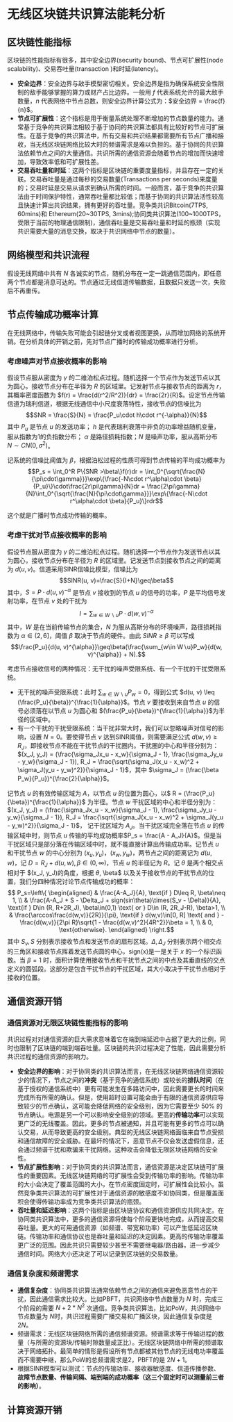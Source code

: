 # 无线区块链共识算法能耗分析

## 区块链性能指标

区块链的性能指标有很多，其中安全边界(security bound)、节点可扩展性(node scalability)、交易吞吐量(transaction )和时延(latency)。
* **安全边界**：安全边界与敌手模型密切相关。安全边界是指为确保系统安全性限制的敌手能够掌握的算力或财产占比边界。一般用 $f$ 代表系统允许的最大敌手数量，$n$ 代表网络中节点总数，则安全边界计算公式为：$安全边界 = \frac{f}{n}$。
* **节点可扩展性**：这个指标是用于衡量系统处理不断增加的节点数量的能力。通常基于竞争的共识算法相较于基于协同的共识算法都具有比较好的节点可扩展性。在基于竞争的共识算法中，所有交易和共识结果都需要所有节点广播和接收，当无线区块链网络比较大时的频谱需求是难以负担的。基于协同的共识算法依赖节点之间的大量通信。共识所需的通信资源会随着节点的增加而快速增加，导致效率低和可扩展性差。
* **交易吞吐量和时延**：这两个指标是区块链的重要度量指标，并且存在一定的关联。交易吞吐量是通过每秒的交易数量(Transactions per seconds)来度量的；交易时延是交易从请求到确认所需的时间。一般而言，基于竞争的共识算法由于时间保护特性，通常吞吐量都比较低；而基于协同的共识算法活性较高且快速计算出共识结果，拥有更好的吞吐量。竞争类共识Bitcoin(7TPS, 60mins)和 Ethereum(20~30TPS, 3mins);协同类共识算法(100~1000TPS，受限于当前的物理通信限制)，通信吞吐量是交易吞吐量和时延的瓶颈（实现共识需要大量的消息交换，取决于共识网络中节点的数量）。

## 网络模型和共识流程

假设无线网络中共有 $N$ 各诚实的节点，随机分布在一定一跳通信范围内，即任意两个节点都是消息可达的。节点通过无线信道传输数据，且数据只发送一次，失败后不再重传。

## 节点传输成功概率计算

在无线网络中，传输失败可能会引起链分叉或者视图更换，从而增加网络的系统开销。在分析具体的开销之前，先对节点广播时的传输成功概率进行分析。

### 考虑噪声对节点接收概率的影响

假设节点服从密度为 $\gamma$ 的二维泊松点过程。随机选择一个节点作为发送节点以其为圆心，接收节点分布在半径为 $R$ 的区域里。记发射节点与接收节点的距离为 $r$，其概率密度函数为 $f(r) = \frac{d(r^2/R^2)}{dr} = \frac{2r}{R}$。设定节点传输信道为瑞利信道，根据无线通信中小尺度衰落特性，接收节点的信噪比为 
$$SNR = \frac{S}{N} = \frac{P_u\cdot h\cdot r^{-\alpha}}{N}$$
其中 $P_u$ 是节点 $u$ 的发送功率； $h$ 是代表瑞利衰落中非负的功率增益随机变量，服从指数为1的负指数分布； $\alpha$ 是路径损耗指数；$N$ 是噪声功率，服从高斯分布 $N ∼ CN(0, σ^2)$。

记系统的信噪比阈值为 $\beta$，根据泊松过程的性质可得到节点传输的平均成功概率为 
$$P_s = \int_0^R P\{SNR >\beta\}f(r)dr = \int_0^{\sqrt{\frac{N}{\pi\cdot\gamma}}}\exp\{\frac{-N\cdot r^\alpha\cdot \beta}{P_u}\}\cdot\frac{2r\pi\gamma}{N}dr = \frac{2\pi\gamma}{N}\int_0^{\sqrt{\frac{N}{\pi\cdot\gamma}}}\exp\{\frac{-N\cdot r^\alpha\cdot \beta}{P_u}\}rdr$$

这个就是广播时节点成功传输的概率。

### 考虑干扰对节点接收概率的影响

假设节点服从密度为 $\gamma$ 的二维泊松点过程。随机选择一个节点作为发送节点以其为圆心，接收节点分布在半径为 $R$ 的区域里。记发送节点到接收节点之间的距离为 $d(u,v)$。信道采用SINR信噪比模型，信噪比为
$$SINR(u, v)=\frac{S}{I+N}\geq\beta$$
其中，$S=P\cdot d(u, v)^{-\alpha}$ 是节点 $v$ 接收到的节点 $u$ 的信号的功率，$P$ 是平均信号发射功率，在节点 $v$ 处的干扰为
$$I=\sum_{w\in W∖u}P\cdot d(w, v)^{-\alpha}$$
其中，$W$ 是在当前传输节点的集合，$N$ 为服从高斯分布的环境噪声，路径损耗指数为 $\alpha\in(2, 6]$，阈值 $\beta$ 取决于节点的硬件。由此 $SINR\geq\beta$ 可以写成 
$$\frac{P_u}{d(u, v)^{\alpha}}\geq\beta(\frac{\sum_{w\in W∖u}P_w}{d(w, v)^{\alpha}} + N).$$

考虑节点接收信号的两种情况：无干扰的噪声受限系统、有一个干扰的干扰受限系统。
* 无干扰的噪声受限系统：此时 $\sum_{w\in W∖u}P_w = 0$，得到公式 $d(u, v) \leq (\frac{P_u}{\beta})^{\frac{1}{\alpha}}$。节点 $v$ 要接收到来自节点 $u$ 的信号必须落在以节点 $u$ 为圆心和 $(\frac{P_u}{\beta})^{\frac{1}{\alpha}}$为半径的区域中。
* 有一个干扰的干扰受限系统：当干扰非常大时，我们可以忽略噪声对信号的影响，设置 $N = 0$。要使得节点 $v$ 达到SINR阈值，则需要满足公式 $d(w,v) \geq R_J$，即接收节点不能在干扰节点的干扰圈内。干扰圈的中心和半径分别为：$(x_J, y_J) = (\frac{\sigma_Jx_u - x_w}{\sigma_J - 1}, \frac{\sigma_Jy_u - y_w}{\sigma_J - 1}), R_J = \frac{\sqrt{\sigma_J(x_u - x_w)^2 + \sigma_J(y_u - y_w)^2}}{\sigma_J - 1}$，其中 $\sigma_J = (\frac{\beta P_w}{P_u})^{\frac{2}{\alpha}}$。

记节点 $u$ 的有效传输区域为 $A$，以节点 $u$ 的位置为圆心，以$ R = (\frac{P_u}{\beta})^{\frac{1}{\alpha}}$ 为半径。节点 $w$ 干扰区域的中心和半径分别为：$(x_J, y_J) = (\frac{\sigma_Jx_u - x_w}{\sigma_J - 1}, \frac{\sigma_Jy_u - y_w}{\sigma_J - 1}), R_J = \frac{\sqrt{\sigma_J(x_u - x_w)^2 + \sigma_J(y_u - y_w)^2}}{\sigma_J - 1}$， 记干扰区域为 $A_J$。当干扰区域完全落在节点 $u$ 的传输区域中时，则节点 $u$ 传输的平均成功概率$P_s = \frac{A - A_J}{A}$。但是当干扰区域只是部分落在传输区域中时，就不能直接计算出传输成功率。记节点 $u$ 和干扰节点 $w$ 的中心分别为 $(x_u,y_u)，(x_w, y_w)$，两节点之间的距离记为 $d(u,w)$，记 $D = R_J + d(u,w), \beta\in(0, \infty)$，节点 $u$ 的半径记为 $R$。记 $\theta$ 是两个相交点相对于 $(x_J, y_J)的角度，根据 $\theta$, \beta$ 以及关于接收节点的干扰节点的位置，我们分四种情况讨论节点传输成功的概率：
$$ P_s=\left\{
      \begin{aligned}
      & \frac{A-A_J}{A}, \text{if } D\leq R, \beta\neq 1, \\
      & \frac{A-A_J + S - \Delta_J + sign(sin\theta)\times(S_v - \Delta)}{A}, \text{if } D\in (R, R+2R_J), \beta\in(0,1) \text{ or } D\in (R, 2R_J-R), \beta>1, \\
      & \frac{\arccos\frac{d(w,v)}{2R}}{\pi}, \text{if } d(w,v)\in[0, R] \text{ and } -\frac{d(w,v)}{2\pi R}\sqrt{1 - \frac{d(w,v)^2}{4R^2}}\beta = 1, \\
      & 0, \text{otherwise}.
      \end{aligned}
      \right.$$
其中 $S_v, S$ 分别表示接收节点和发送节点的扇形区域。$\Delta, \Delta_J$ 分别表示两个相交点的三角区和接收节点挥着发送节点圆的中心，sign(x)是一是关于 $x$ 的一个标识函数。当 $\beta = 1$ 时，面积计算使用接收节点和干扰节点之间的中点及其垂直线的交点定义的圆弧段。这部分是包含干扰节点的干扰区域，其大小取决于干扰节点相对于接收的位置。 

## 通信资源开销

### 通信资源对无限区块链性能指标的影响

共识过程对对通信资源的巨大需求意味着它在端到端延迟中占据了更大的比例，同时也限制了区块链的端到端吞吐量。区块链的共识过程决定了性能，因此需要分析共识过程的通信资源的影响力。

* **安全边界的影响**：对于协同类的共识算法而言，在无线区块链网络通信资源较少的情况下，节点之间的**冲突**（基于竞争的通信系统）或较长的**排队时间**（在基于授权的通信系统中）更有可能发生在多路访问中，因此需要更长的时间来完成所有所需的确认。但是，使用超时设置可能会由于有限的通信资源供应导致较少的节点确认，这可能会降低网络的安全级别，因为它需要至少 50% 的节点确认。电源是另一个可以影响安全级别的领域。更高的**传输功率**可以实现更广泛的无线覆盖。因此，更多的节点被通知，并且可能有更多的节点可以确认交易，从而导致更高的安全级别。典型的无线区块链网络面临来自节点受损和通信故障的安全威胁。在最坏的情况下，恶意节点不仅会发送虚假信息，还会通过频谱干扰和欺骗来干扰网络。这种攻击会降低无限区块链网络的安全性。 
* **节点扩展性影响**：对于协同类的共识算法而言，通信资源是决定区块链可扩展性的重要因素。无线区块链网络的可扩展性会受到传输功率的影响。传输功率的大小会决定了覆盖范围的大小，在节点密度固定时，可扩展性会比较小。虽然竞争类共识算法的可扩展性对于通信资源的敏感度不如协同类，但是覆盖面积会使得传输功率成为竞争类共识算法的瓶颈。
* **吞吐量和延迟影响**：这两个指标是由区块链协议和通信资源供应共同决定。在协同类共识算法中，更多的通信资源将使每个阶段更快地完成，从而提高交易吞吐量。更大的可用通信资源（如频谱、带宽和功率）可以产生低延迟区块链。传输功率和通信协议也是吞吐量和延迟的决定因素。更高的传输功率覆盖更广泛的范围。因此共识只需要较少甚至不需要继电器/路由器，进一步减少通信时间。网络大小还决定了可以记录到区块链的交易数量。

### 通信复杂度和频谱需求

* **通信复杂度**：协同类共识算法通常依赖节点之间的通信来避免恶意节点的干扰，因此通信需求比较大。比如PBFT，共识网络中节点数量为 $N$ 时，完成三个阶段的需要 $N + 2*N^2$ 次通信。竞争类共识算法，比如PoW，共识网络中节点数量为 $N$时，共识过程需要广播交易和广播区块，因此通信复杂度是 $2N$。
* 频谱需求：无线区块链网络所需的通信频谱资源。频谱需求等于传输进程的数量（与所需的资源块/传输时隙数量成正比）。无线区块链网络中所需的频谱取决于网络拓扑。最简单的情形是假设所有节点都被其他节点的无线电功率覆盖而不需要中继，那么PoW的总频谱需求是$2$，PBFT的是 $2N + 1$。
* 根据SINR模型可以测试：节点的传输功率、接收器敏感度、信道传播参数、**故障节点数量、传输间隔、端到端的成功概率（这三个固定时可以测量前三者的影响）**。

## 计算资源开销


